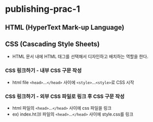 # publishing-prac-1

## HTML (HyperText Mark-up Language)

## CSS (Cascading Style Sheets)
- HTML 문서 내에 HTML 태그를 선택해서 디자인하고 배치하는 역할을 한다.

### CSS 링크하기 - 내부 CSS 구문 작성
- html file `<head>`...`</head>` 사이에 `<style>`...`<style>`로 CSS 시작

### CSS 링크하기 - 외부 CSS 파일로 링크 후 CSS 구문 작성
- html 파일의 `<head>`...`</head>` 사이에 css 파일을 링크
- ex) index.ht크l 파일의 `<head>`...`</head>` 사이에 style.css를 링크

